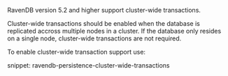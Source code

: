 RavenDB version 5.2 and higher support cluster-wide transactions.

Cluster-wide transactions should be enabled when the database is replicated accross multiple nodes in a cluster. If the database only resides on a single node, cluster-wide transactions are not required.

To enable cluster-wide transaction support use:

snippet: ravendb-persistence-cluster-wide-transactions
